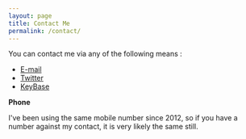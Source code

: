 ```yaml
---
layout: page
title: Contact Me
permalink: /contact/
---
```


You can contact me via any of the following means :

-   [E-mail](mailto:website.contact@captnemo.in)
-   [Twitter](https://twitter.com/captn3m0)
-   [KeyBase](https://keybase.io/captn3m0)

**Phone**

I've been using the same mobile number since 2012, so if you have a number against my contact, it is very likely the same still.
